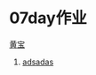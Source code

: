 <h1>07day作业</h1>
<a href="https://hrhuangbao.github.io/zuoye/html/zuoye1.html
">黄宝</a>


1. <a href="hhttp://baidu.com">adsadas</a>
